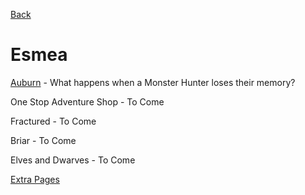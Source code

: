 [Back](Stories.md)

# Esmea

[Auburn](Auburn.md) - What happens when a Monster Hunter loses their memory?

One Stop Adventure Shop - To Come

Fractured - To Come

Briar - To Come

Elves and Dwarves - To Come

[Extra Pages](EsmeaExtraPages.md)

